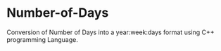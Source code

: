 # Number-of-Days
Conversion of Number of Days into a year:week:days format using C++ programming Language.
